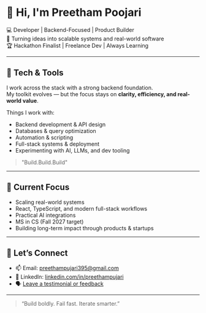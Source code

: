 # 👋 Hi, I'm Preetham Poojari

💻 Developer | Backend-Focused | Product Builder  
🚀 Turning ideas into scalable systems and real-world software  
🏆 Hackathon Finalist | Freelance Dev | Always Learning

---

## 🔧 Tech & Tools

I work across the stack with a strong backend foundation.  
My toolkit evolves — but the focus stays on **clarity, efficiency, and real-world value**.

Things I work with:
- Backend development & API design  
- Databases & query optimization  
- Automation & scripting  
- Full-stack systems & deployment  
- Experimenting with AI, LLMs, and dev tooling

> "Build.Build.Build"

---

## 🌱 Current Focus

- Scaling real-world systems  
- React, TypeScript, and modern full-stack workflows  
- Practical AI integrations  
- MS in CS (Fall 2027 target)  
- Building long-term impact through products & startups

---

## 🤝 Let’s Connect

- 📫 Email: [preethampujari395@gmail.com](mailto:preethampujari395@gmail.com)  
- 💼 LinkedIn: [linkedin.com/in/preethampujari](https://www.linkedin.com/in/preetham-poojari-935702280/)  
- 🗣️ [Leave a testimonial or feedback](https://docs.google.com/forms/d/e/1FAIpQLSefK4S-lw9qaVhabhvn6ZBTPzMN6SnzAiuXRVh0DkXdfYEXxw/viewform?usp=header)

---

> “Build boldly. Fail fast. Iterate smarter.”

